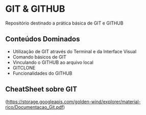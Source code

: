 
# GIT & GITHUB

Repositório destinado a prática básica de GIT e GITHUB 


## Conteúdos Dominados

- Utilização de GIT através do Terminal e da Interface Visual
- Comando básicos de GIT
- Vinculando o GITHUB ao arquivo local
- GITCLONE
- Funcionalidades do GITHUB 



## CheatSheet sobre GIT

(https://storage.googleapis.com/golden-wind/explorer/material-rico/Documentacao_Git.pdf)

